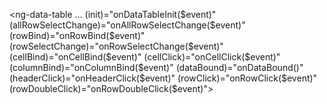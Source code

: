   <ng-data-table
    ...
      (init)="onDataTableInit($event)"
      (allRowSelectChange)="onAllRowSelectChange($event)"
      (rowBind)="onRowBind($event)"
      (rowSelectChange)="onRowSelectChange($event)"
      (cellBind)="onCellBind($event)"
      (cellClick)="onCellClick($event)"
      (columnBind)="onColumnBind($event)"
      (dataBound)="onDataBound()"
      (headerClick)="onHeaderClick($event)"
      (rowClick)="onRowClick($event)"
      (rowDoubleClick)="onRowDoubleClick($event)">
  </ng-data-table>
